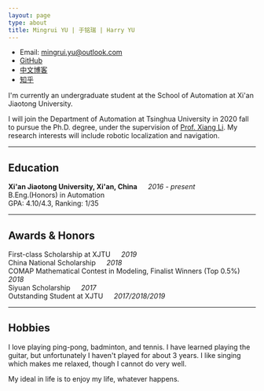 ```yaml
---
layout: page
type: about
title: Mingrui YU | 于铭瑞 | Harry YU
---
```



* Email: [mingrui.yu@outlook.com](mailto:mingrui.yu@outlook.com)  
* [GitHub](https://github.com/Mingrui-Yu)
* [中文博客](https://www.cnblogs.com/MingruiYu/)
* [知乎](https://www.zhihu.com/people/yu-ming-rui-34/activities)


I'm currently an undergraduate student at the School of Automation at Xi'an Jiaotong University. 

I will join the Department of Automation at Tsinghua University in 2020 fall to pursue the Ph.D. degree, under the supervision of [Prof. Xiang Li](https://sites.google.com/view/homepageoflixiang/home). My research interests will include robotic localization and navigation. 

***
## Education

**Xi'an Jiaotong University, Xi'an, China**  &emsp;  *2016 - present*  
B.Eng.(Honors) in Automation  
GPA: 4.10/4.3, Ranking: 1/35

***
## Awards & Honors

First-class Scholarship at XJTU &emsp; *2019*  
China National Scholarship &emsp; *2018*  
COMAP Mathematical Contest in Modeling, Finalist Winners (Top 0.5%) &emsp; *2018*  
Siyuan Scholarship &emsp; *2017*  
Outstanding Student at XJTU &emsp; *2017/2018/2019*

***
## Hobbies

I love playing ping-pong, badminton, and tennis. I have learned playing the guitar, but unfortunately I haven't played for about 3 years. I like singing which makes me relaxed, though I cannot do very well.

My ideal in life is to enjoy my life, whatever happens.
